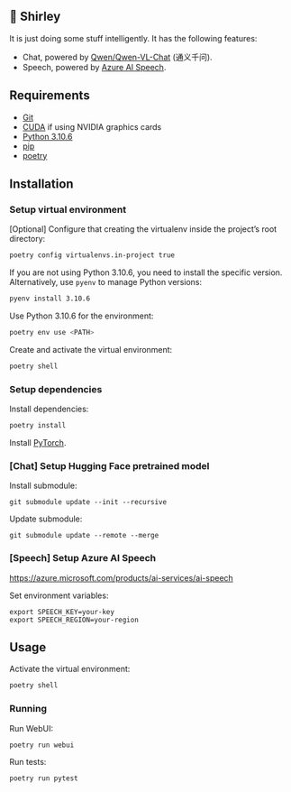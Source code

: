 ## 🦈 Shirley

It is just doing some stuff intelligently. It has the following features:
- Chat, powered by [Qwen/Qwen-VL-Chat](https://huggingface.co/Qwen/Qwen-VL-Chat) (通义千问).
- Speech, powered by [Azure AI Speech](https://azure.microsoft.com/products/ai-services/ai-speech).

## Requirements

- [Git](https://git-scm.com/)
- [CUDA](https://developer.nvidia.com/cuda-toolkit) if using NVIDIA graphics cards
- [Python 3.10.6](https://www.python.org/downloads/release/python-3106/)
- [pip](https://pypi.org/project/pip/)
- [poetry](https://python-poetry.org/)

## Installation

### Setup virtual environment

[Optional] Configure that creating the virtualenv inside the project’s root directory:
```bash
poetry config virtualenvs.in-project true
```

If you are not using Python 3.10.6, you need to install the specific version. Alternatively, use `pyenv` to manage
Python versions:
```bash
pyenv install 3.10.6
```

Use Python 3.10.6 for the environment:
```bash
poetry env use <PATH>
```

Create and activate the virtual environment:
```bash
poetry shell
```

### Setup dependencies

Install dependencies:
```bash
poetry install
```

Install [PyTorch](https://pytorch.org/get-started/locally/).

### [Chat] Setup Hugging Face pretrained model

Install submodule:
```
git submodule update --init --recursive
```

Update submodule:
```
git submodule update --remote --merge
```

### [Speech] Setup Azure AI Speech

https://azure.microsoft.com/products/ai-services/ai-speech

Set environment variables:
```
export SPEECH_KEY=your-key
export SPEECH_REGION=your-region
```

## Usage

Activate the virtual environment:
```bash
poetry shell
```

### Running

Run WebUI:
```bash
poetry run webui
```

Run tests:
```bash
poetry run pytest
```
